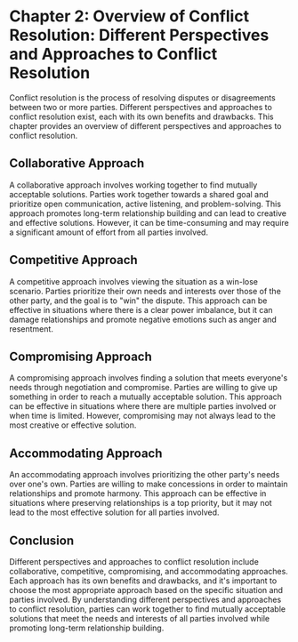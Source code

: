 Chapter 2: Overview of Conflict Resolution: Different Perspectives and Approaches to Conflict Resolution
========================================================================================================

Conflict resolution is the process of resolving disputes or disagreements between two or more parties. Different perspectives and approaches to conflict resolution exist, each with its own benefits and drawbacks. This chapter provides an overview of different perspectives and approaches to conflict resolution.

Collaborative Approach
----------------------

A collaborative approach involves working together to find mutually acceptable solutions. Parties work together towards a shared goal and prioritize open communication, active listening, and problem-solving. This approach promotes long-term relationship building and can lead to creative and effective solutions. However, it can be time-consuming and may require a significant amount of effort from all parties involved.

Competitive Approach
--------------------

A competitive approach involves viewing the situation as a win-lose scenario. Parties prioritize their own needs and interests over those of the other party, and the goal is to "win" the dispute. This approach can be effective in situations where there is a clear power imbalance, but it can damage relationships and promote negative emotions such as anger and resentment.

Compromising Approach
---------------------

A compromising approach involves finding a solution that meets everyone's needs through negotiation and compromise. Parties are willing to give up something in order to reach a mutually acceptable solution. This approach can be effective in situations where there are multiple parties involved or when time is limited. However, compromising may not always lead to the most creative or effective solution.

Accommodating Approach
----------------------

An accommodating approach involves prioritizing the other party's needs over one's own. Parties are willing to make concessions in order to maintain relationships and promote harmony. This approach can be effective in situations where preserving relationships is a top priority, but it may not lead to the most effective solution for all parties involved.

Conclusion
----------

Different perspectives and approaches to conflict resolution include collaborative, competitive, compromising, and accommodating approaches. Each approach has its own benefits and drawbacks, and it's important to choose the most appropriate approach based on the specific situation and parties involved. By understanding different perspectives and approaches to conflict resolution, parties can work together to find mutually acceptable solutions that meet the needs and interests of all parties involved while promoting long-term relationship building.



